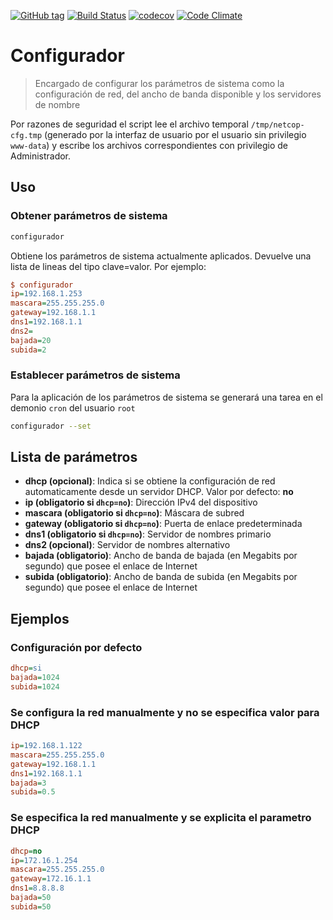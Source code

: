 [![GitHub tag](https://img.shields.io/github/tag/Grupo106/configurador.svg?maxAge=2592000?style=plastic)](https://github.com/Grupo106/configurador/releases)
[![Build Status](https://travis-ci.org/Grupo106/configurador.svg?branch=master)](https://travis-ci.org/Grupo106/configurador)
[![codecov](https://codecov.io/gh/Grupo106/configurador/branch/master/graph/badge.svg)](https://codecov.io/gh/Grupo106/configurador)
[![Code Climate](https://codeclimate.com/github/Grupo106/configurador/badges/gpa.svg)](https://codeclimate.com/github/Grupo106/configurador)

Configurador
==================================
> Encargado de configurar los parámetros de sistema como la configuración de
> red, del ancho de banda disponible y los servidores de nombre

Por razones de seguridad el script lee el archivo  temporal
`/tmp/netcop-cfg.tmp` (generado por la interfaz de usuario por el usuario sin
privilegio `www-data`) y escribe los archivos correspondientes con privilegio
de Administrador.

Uso
----------------------------------
### Obtener parámetros de sistema
```bash
configurador
```

Obtiene los parámetros de sistema actualmente aplicados. Devuelve una lista de
lineas del tipo clave=valor. Por ejemplo:

```ini
$ configurador
ip=192.168.1.253
mascara=255.255.255.0
gateway=192.168.1.1
dns1=192.168.1.1
dns2=
bajada=20
subida=2
```

### Establecer parámetros de sistema
Para la aplicación de los parámetros de sistema se generará una tarea en el
demonio `cron` del usuario `root`

```bash
configurador --set
```

Lista de parámetros
------------------------------------------------
* **dhcp (opcional)**: Indica si se obtiene la configuración de red
  automaticamente desde un servidor DHCP. Valor por defecto: __no__
* **ip (obligatorio si `dhcp=no`)**:  Dirección IPv4 del dispositivo
* **mascara (obligatorio si `dhcp=no`)**: Máscara de subred
* **gateway (obligatorio si `dhcp=no`)**: Puerta de enlace predeterminada
* **dns1 (obligatorio si `dhcp=no`)**: Servidor de nombres primario
* **dns2 (opcional)**: Servidor de nombres alternativo
* **bajada (obligatorio)**: Ancho de banda de bajada (en Megabits por segundo)
  que posee el enlace de Internet
* **subida (obligatorio)**: Ancho de banda de subida (en Megabits por segundo)
  que posee el enlace de Internet

Ejemplos
------------------------------------------------
### Configuración por defecto
```ini
dhcp=si
bajada=1024
subida=1024
```
### Se configura la red manualmente y no se especifica valor para DHCP
```ini
ip=192.168.1.122
mascara=255.255.255.0
gateway=192.168.1.1
dns1=192.168.1.1
bajada=3
subida=0.5
```
### Se especifica la red manualmente y se explicita el parametro DHCP
```ini
dhcp=no
ip=172.16.1.254
mascara=255.255.255.0
gateway=172.16.1.1
dns1=8.8.8.8
bajada=50
subida=50
```
